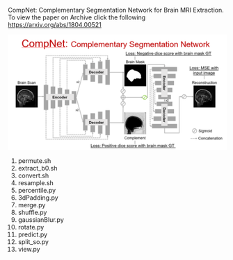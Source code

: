 CompNet: Complementary Segmentation Network for Brain MRI Extraction. To view the paper on Archive click the following https://arxiv.org/abs/1804.00521

![Screenshot](https://github.com/SenthilCaesar/CNN-Brain-MRI-Segmentation/blob/master/CompNet%20Arch.png)

1) permute.sh
2) extract_b0.sh
3) convert.sh
4) resample.sh
5) percentile.py
6) 3dPadding.py
7) merge.py
8) shuffle.py
9) gaussianBlur.py
10) rotate.py
11) predict.py
12) split_so.py
13) view.py
